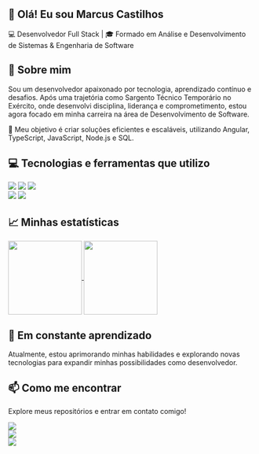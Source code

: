 ## 👋 Olá! Eu sou Marcus Castilhos

💻 Desenvolvedor Full Stack | 🎓 Formado em Análise e Desenvolvimento de Sistemas & Engenharia de Software

## 🚀 Sobre mim
Sou um desenvolvedor apaixonado por tecnologia, aprendizado contínuo e desafios. Após uma trajetória como Sargento Técnico Temporário no Exército, onde desenvolvi disciplina, liderança e comprometimento, estou agora focado em minha carreira na área de Desenvolvimento de Software.

🎯 Meu objetivo é criar soluções eficientes e escaláveis, utilizando Angular, TypeScript, JavaScript, Node.js e SQL.


## :computer: Tecnologias e ferramentas que utilizo  
<img src="https://img.shields.io/badge/HTML-239120?style=for-the-badge&logo=html5&logoColor=white" /> <img src="https://img.shields.io/badge/CSS-239120?&style=for-the-badge&logo=css3&logoColor=white" /> <img src="https://img.shields.io/badge/JavaScript-F7DF1E?style=for-the-badge&logo=javascript&logoColor=black" />
<br>
<img src="https://img.shields.io/badge/Visual_Studio_Code-0078D4?style=for-the-badge&logo=visual%20studio%20code&logoColor=white"/> <img src="https://img.shields.io/badge/Node.js-43853D?style=for-the-badge&logo=node.js&logoColor=white"/>

## :chart_with_upwards_trend: Minhas estatísticas 

<a href="https://github.com/anuraghazra/github-readme-stats">
  <img height=150 align="center" src="https://github-readme-stats.vercel.app/api?username=MarcusCastilhos&text_color=9f9f9f&bg_color=151515&title_color=fff" />
</a>
<a href="https://github.com/anuraghazra/convoychat">
  <img height=150 align="center" src="https://github-readme-stats.vercel.app/api/top-langs/?username=MarcusCastilhos&layout=compact&text_color=9f9f9f&bg_color=151515&title_color=fff" />
</a>

## 🌱 Em constante aprendizado
Atualmente, estou aprimorando minhas habilidades e explorando novas tecnologias para expandir minhas possibilidades como desenvolvedor.

## 📫 Como me encontrar
Explore meus repositórios e entrar em contato comigo!  

<a href="https://www.linkedin.com/in/marcus-castilhos-b8b812198/"/><img src="https://img.shields.io/badge/LinkedIn-0077B5?style=for-the-badge&logo=linkedin&logoColor=white"/>
<br>
<a href="https://www.instagram.com/marcus_castilhos/"/><img src="https://img.shields.io/badge/Instagram-E4405F?style=for-the-badge&logo=instagram&logoColor=white"/>
<br>
<a href="mailto:marcus.castilhos@outlook.com"/><img src="https://img.shields.io/badge/Microsoft_Outlook-0078D4?style=for-the-badge&logo=microsoft-outlook&logoColor=white"/>
